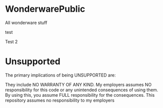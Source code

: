 # WonderwarePublic
All wonderware stuff


test


Test 2
# Unsupported
The primary implications of being UNSUPPORTED are:

They include NO WARRANTY OF ANY KIND. My employers assumes NO responsibility for this code or any unintended consequences of using them.
By using this, you assume FULL responsibility for the consequences.
This repository assumes no responsibility to my employers